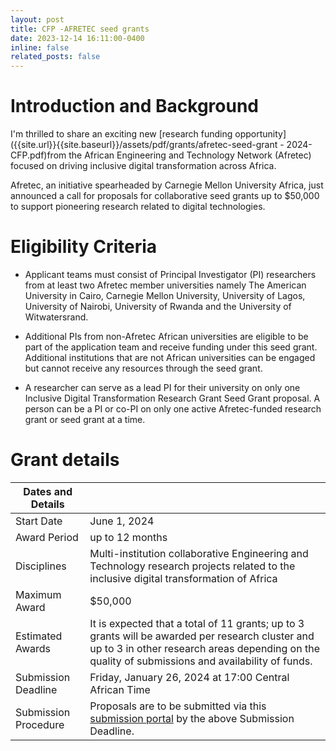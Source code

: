 ```yaml
---
layout: post
title: CFP -AFRETEC seed grants
date: 2023-12-14 16:11:00-0400
inline: false
related_posts: false
---
```

# Introduction and Background

I'm thrilled to share an exciting new [research funding opportunity]({{site.url}}{{site.baseurl}}/assets/pdf/grants/afretec-seed-grant - 2024-CFP.pdf)from the African Engineering and Technology Network (Afretec) focused on driving inclusive digital transformation across Africa. 

Afretec, an initiative spearheaded by Carnegie Mellon University Africa, just announced a call for proposals for collaborative seed grants up to $50,000 to support pioneering research related to digital technologies. 

# Eligibility Criteria
- Applicant teams must consist of Principal Investigator (PI) researchers from at least two Afretec member universities namely The American University in Cairo, Carnegie Mellon University, University of Lagos, University of Nairobi, University of Rwanda and the University of Witwatersrand. 

- Additional PIs from non-Afretec African universities are eligible to be part of the application team and receive funding under this seed grant. Additional institutions that are not African universities can be engaged but cannot receive any resources through the seed grant.

- A researcher can serve as a lead PI for their university on only one Inclusive Digital Transformation Research Grant Seed Grant proposal. A person can be a PI or co-PI on only
one active Afretec-funded research grant or seed grant at a time.

# Grant details

| Dates and Details                          |                                     |
|--------------------------------------------|-------------------------------------|
| Start Date                                  | June 1, 2024                        |
| Award Period                               | up to 12 months                     |
| Disciplines                                | Multi-institution collaborative Engineering and Technology research projects related to the inclusive digital transformation of Africa |
| Maximum Award                              | $50,000                             |
| Estimated Awards                           | It is expected that a total of 11 grants; up to 3 grants will be awarded per research cluster and up to 3 in other research areas depending on the quality of submissions and availability of funds. |
| Submission Deadline                       | Friday, January 26, 2024 at 17:00 Central African Time |
| Submission Procedure                       | Proposals are to be submitted via this [submission portal](https://cmu.infoready4.com/#viewApplicationForm/1925152) by the above Submission Deadline. |

